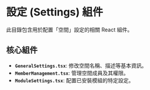 # 設定 (Settings) 組件

此目錄包含用於配置「空間」設定的相關 React 組件。

## 核心組件

- **`GeneralSettings.tsx`**: 修改空間名稱、描述等基本資訊。
- **`MemberManagement.tsx`**: 管理空間成員及其權限。
- **`ModuleSettings.tsx`**: 配置已安裝模組的特定設定。
